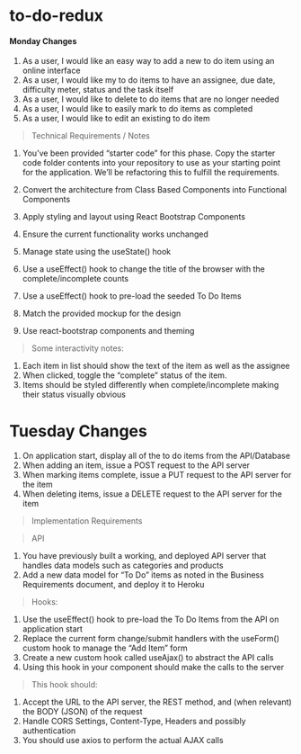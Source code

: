# to-do-redux

#### Monday Changes

1. As a user, I would like an easy way to add a new to do item using an online interface
1. As a user, I would like my to do items to have an assignee, due date, difficulty meter, status and the task itself
1. As a user, I would like to delete to do items that are no longer needed
1. As a user, I would like to easily mark to do items as completed
1. As a user, I would like to edit an existing to do item
> Technical Requirements / Notes
1. You’ve been provided “starter code” for this phase. Copy the starter code folder contents into your repository to use as your starting point for the application. We’ll be refactoring this to fulfill the requirements.

1. Convert the architecture from Class Based Components into Functional Components
1. Apply styling and layout using React Bootstrap Components
1. Ensure the current functionality works unchanged
1. Manage state using the useState() hook
1. Use a useEffect() hook to change the title of the browser with the complete/incomplete counts
1. Use a useEffect() hook to pre-load the seeded To Do Items
1. Match the provided mockup for the design
1. Use react-bootstrap components and theming
>Some interactivity notes:
1. Each item in list should show the text of the item as well as the assignee
1. When clicked, toggle the “complete” status of the item.
1. Items should be styled differently when complete/incomplete making their status visually obvious

# Tuesday Changes
1. On application start, display all of the to do items from the API/Database
1. When adding an item, issue a POST request to the API server
1. When marking items complete, issue a PUT request to the API server for the item
1. When deleting items, issue a DELETE request to the API server for the item

> Implementation Requirements

>API
1. You have previously built a working, and deployed API server that handles data models such as categories and products
1. Add a new data model for “To Do” items as noted in the Business Requirements document, and deploy it to Heroku
>Hooks:
1. Use the useEffect() hook to pre-load the To Do Items from the API on application start
1. Replace the current form change/submit handlers with the useForm() custom hook to manage the “Add Item” form
1. Create a new custom hook called useAjax() to abstract the API calls
1. Using this hook in your component should make the calls to the server
  >This hook should:
  1. Accept the URL to the API server, the REST method, and (when relevant) the BODY (JSON) of the request
  1. Handle CORS Settings, Content-Type, Headers and possibly authentication
  1. You should use axios to perform the actual AJAX calls